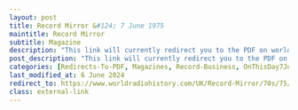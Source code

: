 ```yaml
---
layout: post
title: Record Mirror &#124; 7 June 1975
maintitle: Record Mirror
subtitle: Magazine
description: "This link will currently redirect you to the PDF on worldradiohistory.com Once your viewing the PDF search for &quot;zavaroni&quot;"
post_description: "This link will currently redirect you to the PDF on worldradiohistory.com Once your viewing the PDF search for &quot;zavaroni&quot;"
categories: [Redirects-To-PDF, Magazines, Record-Business, OnThisDay7June]
last_modified_at: 6 June 2024
redirect_to: https://www.worldradiohistory.com/UK/Record-Mirror/70s/75/Record-Mirror-1975-06-07.pdf
class: external-link
---
```


